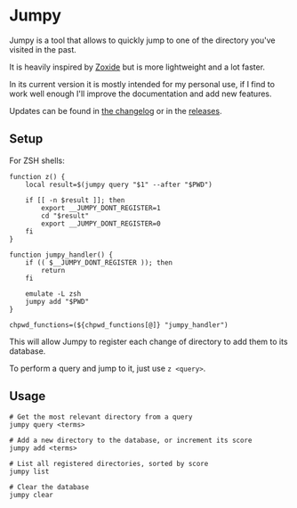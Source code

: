 # Jumpy

Jumpy is a tool that allows to quickly jump to one of the directory you've visited in the past.

It is heavily inspired by [Zoxide](https://github.com/ajeetdsouza/zoxide/) but is more lightweight and a lot faster.

In its current version it is mostly intended for my personal use, if I find to work well enough I'll improve the documentation and add new features.

Updates can be found in [the changelog](CHANGELOG.md) or in the [releases](https://github.com/ClementNerma/Jumpy/releases).

## Setup

For ZSH shells:

```shell
function z() {
    local result=$(jumpy query "$1" --after "$PWD")

    if [[ -n $result ]]; then
        export __JUMPY_DONT_REGISTER=1
        cd "$result"
        export __JUMPY_DONT_REGISTER=0
    fi
}

function jumpy_handler() {
    if (( $__JUMPY_DONT_REGISTER )); then
        return
    fi

    emulate -L zsh
    jumpy add "$PWD"
}

chpwd_functions=(${chpwd_functions[@]} "jumpy_handler")
```

This will allow Jumpy to register each change of directory to add them to its database.

To perform a query and jump to it, just use `z <query>`.

## Usage

```shell
# Get the most relevant directory from a query
jumpy query <terms>

# Add a new directory to the database, or increment its score
jumpy add <terms>

# List all registered directories, sorted by score
jumpy list

# Clear the database
jumpy clear
```
